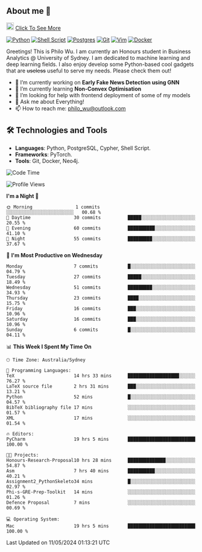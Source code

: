 ## About me 🤗

<a href="#"><img src="https://media.giphy.com/media/hvRJCLFzcasrR4ia7z/giphy.gif" width="20px" height="20px"></a> [Click To See More](https://philowu.notion.site/philowu/Philo-Hao-Wu-8bc7b2a81217493399d7db22df70fbfd)

[![Python](https://img.shields.io/badge/python-3670A0?style=for-the-badge&logo=python&logoColor=ffdd54)](#)
[![Shell Script](https://img.shields.io/badge/shell_script-%23121011.svg?style=for-the-badge&logo=gnu-bash&logoColor=white)](#)
[![Postgres](https://img.shields.io/badge/postgres-%23316192.svg?style=for-the-badge&logo=postgresql&logoColor=white)](#)
[![Git](https://img.shields.io/badge/git-%23F05033.svg?style=for-the-badge&logo=git&logoColor=white)](#)
[![Vim](https://img.shields.io/badge/VIM-%2311AB00.svg?style=for-the-badge&logo=vim&logoColor=white)](#)
[![Docker](https://img.shields.io/badge/docker-%230db7ed.svg?style=for-the-badge&logo=docker&logoColor=white)](#)

Greetings! This is Philo Wu. I am currently an Honours student in Business Analytics \@ University of Sydney. I am dedicated to machine learning and deep learning fields. I also enjoy develop some Python-based cool gadgets that are ~~useless~~ useful to serve my needs. Please check them out!

- 🔭 I’m currently working on **Early Fake News Detection using GNN**
- 🌱 I’m currently learning **Non-Convex Optimisation**
- 🤔 I’m looking for help with frontend deployment of some of my models
- 💬 Ask me about Everything!
- 📫 How to reach me: philo_wu@outlook.com

## 🛠 Technologies and Tools
- **Languages**: Python, PostgreSQL, Cypher, Shell Script.
- **Frameworks**: PyTorch.
- **Tools**: Git, Docker, Neo4j.

<!--START_SECTION:waka-->
![Code Time](http://img.shields.io/badge/Code%20Time-138%20hrs%2056%20mins-blue)

![Profile Views](http://img.shields.io/badge/Profile%20Views-0-blue)

**I'm a Night 🦉** 

```text
🌞 Morning                1 commits           ░░░░░░░░░░░░░░░░░░░░░░░░░   00.68 % 
🌆 Daytime                30 commits          █████░░░░░░░░░░░░░░░░░░░░   20.55 % 
🌃 Evening                60 commits          ██████████░░░░░░░░░░░░░░░   41.10 % 
🌙 Night                  55 commits          █████████░░░░░░░░░░░░░░░░   37.67 % 
```
📅 **I'm Most Productive on Wednesday** 

```text
Monday                   7 commits           █░░░░░░░░░░░░░░░░░░░░░░░░   04.79 % 
Tuesday                  27 commits          █████░░░░░░░░░░░░░░░░░░░░   18.49 % 
Wednesday                51 commits          █████████░░░░░░░░░░░░░░░░   34.93 % 
Thursday                 23 commits          ████░░░░░░░░░░░░░░░░░░░░░   15.75 % 
Friday                   16 commits          ███░░░░░░░░░░░░░░░░░░░░░░   10.96 % 
Saturday                 16 commits          ███░░░░░░░░░░░░░░░░░░░░░░   10.96 % 
Sunday                   6 commits           █░░░░░░░░░░░░░░░░░░░░░░░░   04.11 % 
```


📊 **This Week I Spent My Time On** 

```text
🕑︎ Time Zone: Australia/Sydney

💬 Programming Languages: 
TeX                      14 hrs 33 mins      ███████████████████░░░░░░   76.27 % 
LaTeX source file        2 hrs 31 mins       ███░░░░░░░░░░░░░░░░░░░░░░   13.21 % 
Python                   52 mins             █░░░░░░░░░░░░░░░░░░░░░░░░   04.57 % 
BibTeX bibliography file 17 mins             ░░░░░░░░░░░░░░░░░░░░░░░░░   01.57 % 
XML                      17 mins             ░░░░░░░░░░░░░░░░░░░░░░░░░   01.54 % 

🔥 Editors: 
PyCharm                  19 hrs 5 mins       █████████████████████████   100.00 % 

🐱‍💻 Projects: 
Honours-Research-Proposal10 hrs 28 mins      ██████████████░░░░░░░░░░░   54.87 % 
Asm                      7 hrs 40 mins       ██████████░░░░░░░░░░░░░░░   40.21 % 
Assignment2_PythonSkeleto34 mins             █░░░░░░░░░░░░░░░░░░░░░░░░   02.97 % 
Phi-s-GRE-Prep-Toolkit   14 mins             ░░░░░░░░░░░░░░░░░░░░░░░░░   01.26 % 
Defence Proposal         7 mins              ░░░░░░░░░░░░░░░░░░░░░░░░░   00.69 % 

💻 Operating System: 
Mac                      19 hrs 5 mins       █████████████████████████   100.00 % 
```


 Last Updated on 11/05/2024 01:13:21 UTC
<!--END_SECTION:waka-->
